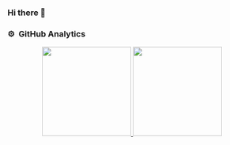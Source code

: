 ### Hi there 👋


<!--
**Adaramendiz/Adaramendiz** is a ✨ _special_ ✨ repository because its `README.md` (this file) appears on your GitHub profile.

Adaramendiz are some ideas to get you started:

- 🔭 I’m currently working on ...
- 🌱 I’m currently learning ...
- 👯 I’m looking to collaborate on ...
- 🤔 I’m looking for help with ...
- 💬 Ask me about ...
- 📫 How to reach me: ...
- 😄 Pronouns: ...
- ⚡ Fun fact: ...
-->
### ⚙️ &nbsp;GitHub Analytics

<p align="center">
<a href="https://github.com/Adaramendiz">
  <img height="180em" src="https://github-readme-stats-eight-theta.vercel.app/api?username=Adaramendiz&show_icons=true&theme=algolia&include_all_commits=true&count_private=true"/>
  <img height="180em" src="https://github-readme-stats.vercel.app/api?username=Adaramendiz&show_icons=true&theme=algolia"/>
</a>
</p>

